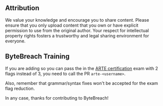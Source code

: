 ## Attribution
We value your knowledge and encourage you to share content. Please ensure that you only upload content that you own or have explicit permission to use from the original author. Your respect for intellectual property rights fosters a trustworthy and legal sharing environment for everyone.

## ByteBreach Training
If you are adding so you can pass the in the [ARTE certification](https://training.khulnasoft.com/courses/arte) exam with 2 flags instead of 3, you need to call the PR `arte-<username>`.

Also, remember that grammar/syntax fixes won't be accepted for the exam flag reduction.


In any case, thanks for contributing to ByteBreach!
